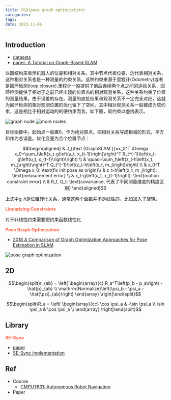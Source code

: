 ```yaml
---
title: PGO(pose graph optimization)
categories: 
tags: 
date: 2023-11-06
---
```


## Introduction

- [datasets](https://lucacarlone.mit.edu/datasets/)
- [paper: A Tutorial on Graph-Based SLAM](http://www2.informatik.uni-freiburg.de/~stachnis/pdf/grisetti10titsmag.pdf)

以图结构来表示机器人的位姿和相对关系。其中节点代表位姿，边代表相对关系，这种相对关系也是一种测量的约束关系。这种约束来源于里程计(Odometry)或者是回环检测(loop closure).里程计一般提供了前后连续两个点之间的运动关系，回环检测提供了相对于之前已经出现的位置点的相对观测关系，这种关系约束了位置的测量结果。由于误差的存在。测量的直接结果和观测关系不一定完全对应，这就为回环检测的相对观测位置的优化留下了空间。其中相对观测关系一般被成为软约束，这是相比于相对运动的的硬约束而言。如下图，软约束以虚线表示。

![graph node](https://cdn.jsdelivr.net/gh/YeeKal/img_land/blog/11/1*cHszMviLE8Ce7CAdUIYP6A%402x.png)
![more nodes](https://cdn.jsdelivr.net/gh/YeeKal/img_land/blog/11/1*-rCu94XxJOkRbT8quYo8yA%402x.png)

目标函数中，起始点一般置0，作为绝对原点。把相对关系写成相减的形式，平方和作为总误差。优化变量为合个位置节点：

$$\begin{aligned}
& J_{\text {GraphSLAM }}=x_0^T \Omega x_0+\sum_t\left(x_t-g\left(u_t, x_{t-1}\right)\right)^T R_t^{-1}\left(x_t-g\left(u_t, x_{t-1}\right)\right) \\
& \quad+\sum_t\left(z_t-h\left(x_t, m_j\right)\right)^T Q_t^{-1}\left(z_t-h\left(x_t, m_j\right)\right) \\
& x_0^T \Omega x_0: \text{fix init pose as origin}\\
& z_t-h\left(x_t, m_j\right): \text{measurement error} \\
& x_t-g\left(u_t, x_{t-1}\right): \text{motion constraint error} \\
& R_t, Q_t: \text{covariance, 代表了不同测量维度的精度区别}
\end{aligned}$$

上式中$g,h$是位置转化关系，通常这两个函数并不是线性的，比如加入了旋转。

**<font color='Tomato'>Linearizing Constraints</font>**

对于非线性约束需要把约束函数线性化


**<font color='Tomato'>Pose Graph Optimization</font>**

- [2018 A Comparison of Graph Optimization Approaches for Pose Estimation in SLAM](https://lamor.fer.hr/images/50036607/2021-ajuric-comparison-mipro.pdf)

![pose graph optimization](https://cdn.jsdelivr.net/gh/YeeKal/img_land/blog/11/pose_graph_optimization_com.png)

## 2D 

$$\begin{split}r_{ab} =
\left[
\begin{array}{c}
  R_a^T\left(p_b - p_a\right) - \hat{p}_{ab} \\
  \mathrm{Normalize}\left(\psi_b - \psi_a - \hat{\psi}_{ab}\right)
\end{array}
\right]\end{split}$$

$$\begin{split}R_a =
\left[
\begin{array}{cc}
  \cos \psi_a & -\sin \psi_a \\
  \sin \psi_a & \cos \psi_a \\
\end{array}
\right]\end{split}$$

## Library

**<font color='Tomato'>SE-Sync</font>**

- [paper](https://arxiv.org/abs/1612.07386)
- [SE-Sync implementation](https://github.com/david-m-rosen/SE-Sync)


## Ref

- Course
    - [CMPUT631: Autonomous Robot Navigation  ](https://webdocs.cs.ualberta.ca/~zhang/c631/)
- Paper